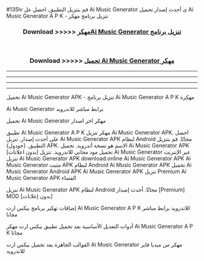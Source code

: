 #135lv قم بتنزيل التطبيق. احصل عل Ai Music Generator  ى أحدث إصدار.تحميل Ai Music Generator  A P K - تنزيل برنامج مهكر



<div align="center">
<h3>Download >>>>> <a href="https://ar-sites.web.app/?ar= Ai Music Generator ">مهكرAi Music Generator  تنزيل برنامج</a></h3><br>

<h3>Download >>>>> <a href="https://ar-sites.web.app/?ar= Ai Music Generator ">تحميل Ai Music Generator  مهكر</a></h3>
</div>


----------------------------------------------------------

----------------------------------------------------------

----------------------------------------------------------

----------------------------------------------------------


تحميل Ai Music Generator  APK - تنزيل برنامج Ai Music Generator  A P K مهكرة

Ai Music Generator  برابط مباشر للاندرويد

تحميل Ai Music Generator  مهكر اخر اصدار

تطبيق Ai Music Generator  A P K مهكر
تنزيل Ai Music Generator  APK. احصل على أحدث إصدار.
تنزيل Ai Music Generator  APK لنظام Android مجانًا.
قم بتنزيل التطبيق. {جودول} APK. الاسم هو نسخة أندرويد.
تحميل Ai Music Generator  APK [بدون اعلانات]
تحميل مود مجاني للاندرويد.
تنزيل Ai Music Generator  عبر الإنترنت
تنزيل Ai Music Generator  APK
download.online Ai Music Generator  APK
Ai Music Generator  مثبت APK لنظام Android
Ai Music Generator  APK
تحميل Ai Music Generator  Android APK
Ai Music Generator  APK تنزيل Premium
Ai Music Generator  APK الفضاء

تنزيل Ai Music Generator  APK لنظام Android مجانًا. أحدث إصدار [Premium] MOD [بدون إعلانات]

إضافات تهكير برنامج بيكس ارت Ai Music Generator  A P K للاندرويد برابط مباشر مجانا

أدوات التعديل الأساسية بعد تحميل تطبيق بيكس ارت مهكر Ai Music Generator  A P K مجانا

القوالب الجاهزة بعد تحميل بيكس ارت Ai Music Generator  مهكر من ميديا فاير للاندرويد



